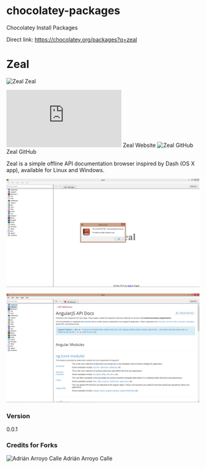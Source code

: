 chocolatey-packages
===================

Chocolatey Install Packages

Direct link: 
https://chocolatey.org/packages?q=zeal


# Zeal

![Zeal](https://raw.github.com/cellx/chocolatey-packages/blob/master/zeal_icons/zeal_128px.png "Zeal") Zeal


![Zeal Website](http://zealdocs.org/download.html) Zeal Website
![Zeal GitHub](https://github.com/jkozera/zeal) Zeal GitHub

Zeal is a simple offline API documentation browser inspired by Dash (OS X app), available for Linux and Windows. 

![Zeal example 1](https://github.com/cellx/chocolatey-packages/blob/master/zeal/zeal_icons/zeal_screenshot_windows.png)

![Zeal example 2](https://github.com/cellx/chocolatey-packages/blob/master/zeal/zeal_icons/zeal_screenshot_windows_angularjs-docs.png)


### Version
0.0.1


### Credits for Forks

![Adrián Arroyo Calle](https://github.com/AdrianArroyoCalle/chocolatey-packages/zeal) Adrián Arroyo Calle 

